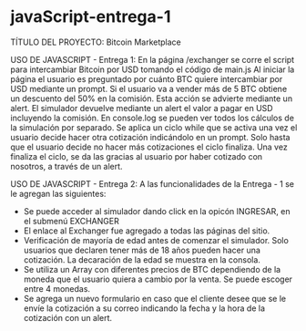# javaScript-entrega-1
TÍTULO DEL PROYECTO:
Bitcoin Marketplace

USO DE JAVASCRIPT - Entrega 1:
En la página /exchanger se corre el script para intercambiar Bitcoin por USD tomando el código de main.js
Al iniciar la página el usuario es preguntado por cuánto BTC quiere intercambiar por USD mediante un prompt.
Si el usuario va a vender más de 5 BTC obtiene un descuento del 50% en la comisión.  Esta acción se advierte mediante un alert.
El simulador devuelve mediante un alert el valor a pagar en USD incluyendo la comisión.
En console.log se pueden ver todos los cálculos de la simulación por separado.
Se aplica un ciclo while que se activa una vez el usuario decide hacer otra cotización indicándolo en un prompt.
Solo hasta que el usuario decide no hacer más cotizaciones el ciclo finaliza.
Una vez finaliza el ciclo, se da las gracias al usuario por haber cotizado con nosotros, a través de un alert.

USO DE JAVASCRIPT - Entrega 2:
A las funcionalidades de la Entrega - 1 se le agregan las siguientes:
- Se puede acceder al simulador dando click en la opicón INGRESAR, en el submenú EXCHANGER
- El enlace al Exchanger fue agregado a todas las páginas del sitio.
- Verificación de mayoría de edad antes de comenzar el simulador. Solo usuarios que declaren tener más de 18 años pueden hacer una cotización.  La decaración de la edad se muestra en la consola.
- Se utiliza un Array con diferentes precios de BTC dependiendo de la moneda que el usuario quiera a cambio por la venta.  Se puede escoger entre 4 monedas.
- Se agrega un nuevo formulario en caso que el cliente desee que se le envíe la cotización a su correo indicando la fecha y la hora de la cotización con un alert.


